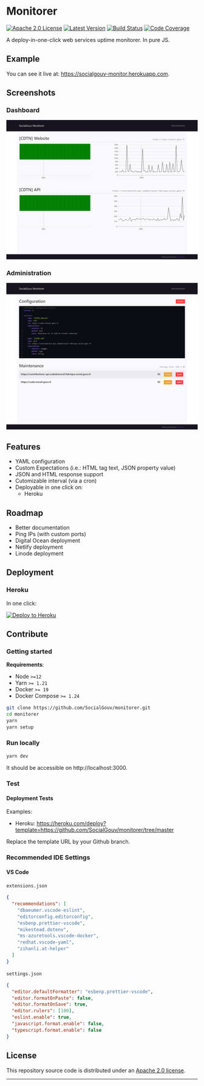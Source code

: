 # Monitorer

[![Apache 2.0 License][img-license]][link-license]
[![Latest Version][img-version]][link-version]
[![Build Status][img-travis]][link-travis]
[![Code Coverage][img-codecov]][link-codecov]

A deploy-in-one-click web services uptime monitorer. In pure JS.

## Example

You can see it live at: https://socialgouv-monitor.herokuapp.com.

## Screenshots

### Dashboard

![Dashboard Screenshot][img-screenshot-dashboard]

### Administration

![Administration Screenshot][img-screenshot-admin]

## Features

- YAML configuration
- Custom Expectations (i.e.: HTML tag text, JSON property value)
- JSON and HTML response support
- Cutomizable interval (via a cron)
- Deployable in one click on:
  - Heroku

## Roadmap

- Better documentation
- Ping IPs (with custom ports)
- Digital Ocean deployment
- Netlify deployment
- Linode deployment

## Deployment

### Heroku

In one click:

[![Deploy to Heroku][img-heroku]][link-heroku]

## Contribute

### Getting started

**Requirements**:

- Node `>=12`
- Yarn `>= 1.21`
- Docker `>= 19`
- Docker Compose `>= 1.24`

```bash
git clone https://github.com/SocialGouv/monitorer.git
cd monitorer
yarn
yarn setup
```

### Run locally

```bash
yarn dev
```

It should be accessible on http://localhost:3000.

### Test

#### Deployment Tests

Examples:

- Heroku: https://heroku.com/deploy?template=https://github.com/SocialGouv/monitorer/tree/master

Replace the template URL by your Github branch.

### Recommended IDE Settings

#### VS Code

`extensions.json`

```json
{
  "recommendations": [
    "dbaeumer.vscode-eslint",
    "editorconfig.editorconfig",
    "esbenp.prettier-vscode",
    "mikestead.dotenv",
    "ms-azuretools.vscode-docker",
    "redhat.vscode-yaml",
    "zihanli.at-helper"
  ]
}
```

`settings.json`

```json
{
  "editor.defaultFormatter": "esbenp.prettier-vscode",
  "editor.formatOnPaste": false,
  "editor.formatOnSave": true,
  "editor.rulers": [100],
  "eslint.enable": true,
  "javascript.format.enable": false,
  "typescript.format.enable": false
}
```

## License

This repository source code is distributed under an [Apache 2.0 license][link-license].

---

[img-screenshot-admin]: https://raw.githubusercontent.com/SocialGouv/monitorer/master/.github/screenshot-admin.png
[img-screenshot-dashboard]: https://raw.githubusercontent.com/SocialGouv/monitorer/master/.github/screenshot-dashboard.png

[img-codecov]: https://img.shields.io/codecov/c/github/SocialGouv/monitorer?style=flat-square
[img-heroku]: https://img.shields.io/badge/-Deploy%20to%20Heroku-7056bf?style=for-the-badge&logo=heroku
[img-license]: https://img.shields.io/github/license/SocialGouv/monitorer?style=flat-square
[img-travis]: https://img.shields.io/travis/com/SocialGouv/monitorer/master.svg?style=flat-square
[img-version]: https://img.shields.io/github/v/release/SocialGouv/monitorer?include_prereleases&style=flat-square

[link-codecov]: https://codecov.io/gh/SocialGouv/monitorer
[link-license]: https://github.com/SocialGouv/monitorer/blob/master/LICENSE
[link-travis]: https://travis-ci.com/SocialGouv/monitorer
[link-version]: https://github.com/SocialGouv/monitorer/releases

<!-- This part SHOULD NOT be touched since it is automatically generated by the CI: -->
<!-- CI_START -->
[link-heroku]: https://heroku.com/deploy?template=https://github.com/SocialGouv/monitorer/tree/v1.0.0-alpha.6
<!-- CI_END -->
